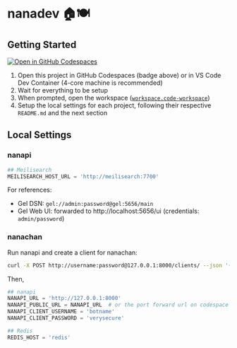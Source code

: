 # nanadev 🏠🍽️

## Getting Started

[![Open in GitHub Codespaces](https://github.com/codespaces/badge.svg)](https://codespaces.new/Japan7/nanadev)

1. Open this project in GitHub Codespaces (badge above) or in VS Code Dev Container (4-core machine is recommended)
2. Wait for everything to be setup
3. When prompted, open the workspace ([`workspace.code-workspace`](workspace.code-workspace))
4. Setup the local settings for each project, following their respective `README.md` and the next section

## Local Settings

### nanapi

```py
## Meilisearch
MEILISEARCH_HOST_URL = 'http://meilisearch:7700'
```

For references:

- Gel DSN: `gel://admin:password@gel:5656/main`
- Gel Web UI: forwarded to http://localhost:5656/ui (credentials: `admin/password`)

### nanachan

Run nanapi and create a client for nanachan:

```sh
curl -X POST http://username:password@127.0.0.1:8000/clients/ --json '{"username": "botname", "password": "verysecure"}'
```

Then,

```py
## nanapi
NANAPI_URL = 'http://127.0.0.1:8000'
NANAPI_PUBLIC_URL = NANAPI_URL  # or the port forward url on codespace
NANAPI_CLIENT_USERNAME = 'botname'
NANAPI_CLIENT_PASSWORD = 'verysecure'

## Redis
REDIS_HOST = 'redis'
```
